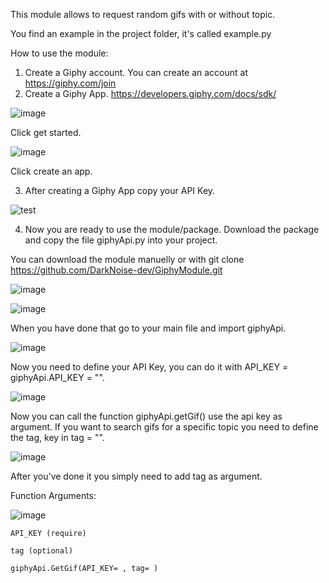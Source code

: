 This module allows to request random gifs with or without topic.

You find an example in the project folder, it's called example.py

How to use the module:

1. Create a Giphy account. You can create an account at https://giphy.com/join 
2. Create a Giphy App. https://developers.giphy.com/docs/sdk/


![image](https://user-images.githubusercontent.com/42913703/85049731-66227880-b195-11ea-8972-4c2787ad43b1.png)

Click get started.

![image](https://user-images.githubusercontent.com/42913703/85049843-85210a80-b195-11ea-8dbe-b5abf8f79a36.png)

Click create an app.



3. After creating a Giphy App copy your API Key. 

![test](https://user-images.githubusercontent.com/42913703/85050288-2314d500-b196-11ea-8e93-c66981b1cc5d.png)



4. Now you are ready to use the module/package. Download the package and copy the file giphyApi.py into your project.

You can download the module manuelly or with git clone https://github.com/DarkNoise-dev/GiphyModule.git

![image](https://user-images.githubusercontent.com/42913703/85050498-7850e680-b196-11ea-961a-cf9fe45a5958.png)

![image](https://user-images.githubusercontent.com/42913703/85051053-4c823080-b197-11ea-8cc5-e7f5de71a126.png)

When you have done that go to your main file and import giphyApi.

![image](https://user-images.githubusercontent.com/42913703/85050582-9ae2ff80-b196-11ea-81b0-31761382e380.png)


Now you need to define your API Key, you can do it with API_KEY = giphyApi.API_KEY = "".

![image](https://user-images.githubusercontent.com/42913703/85050752-d7166000-b196-11ea-8cb9-9e3bbbfc90dd.png)


Now you can call the function giphyApi.getGif() use the api key as argument.
If you want to search gifs for a specific topic you need to define the tag, key in tag = "".

![image](https://user-images.githubusercontent.com/42913703/85050984-35dbd980-b197-11ea-8c52-6170f4306f05.png)


After you've done it you simply need to add tag as argument.




Function Arguments:

![image](https://user-images.githubusercontent.com/42913703/85050889-16dd4780-b197-11ea-9d5c-a92d71dc0ce6.png)




	API_KEY (require)

	tag (optional)
  
 	giphyApi.GetGif(API_KEY= , tag= )
  

